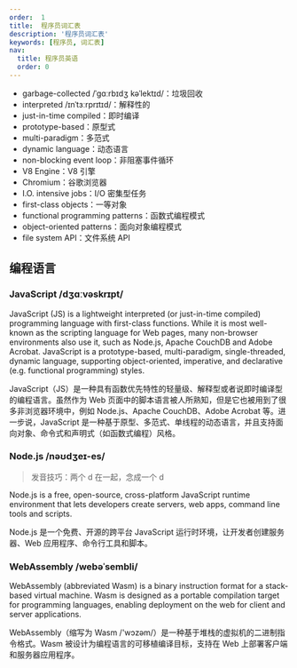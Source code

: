 ```yaml
---
order:  1
title:  程序员词汇表
description: '程序员词汇表'
keywords: [程序员, 词汇表]
nav:
  title: 程序员英语
  order: 0
---
```


- garbage-collected /ˈɡɑːrbɪdʒ kəˈlektɪd/：垃圾回收
- interpreted /ɪnˈtɜːrprɪtɪd/：解释性的
- just-in-time compiled：即时编译
- prototype-based：原型式
- multi-paradigm：多范式
- dynamic language：动态语言
- non-blocking event loop：非阻塞事件循环
- V8 Engine：V8 引擎
- Chromium：谷歌浏览器
- I.O. intensive jobs：I/O 密集型任务
- first-class objects：一等对象
- functional programming patterns：函数式编程模式
- object-oriented patterns：面向对象编程模式
- file system API：文件系统 API

## 编程语言

### JavaScript /dʒɑːvəskrɪpt/

JavaScript (JS) is a lightweight interpreted (or just-in-time compiled) programming language with first-class functions. While it is most well-known as the scripting language for Web pages, many non-browser environments also use it, such as Node.js, Apache CouchDB and Adobe Acrobat. JavaScript is a prototype-based, multi-paradigm, single-threaded, dynamic language, supporting object-oriented, imperative, and declarative (e.g. functional programming) styles.

JavaScript（JS）是一种具有函数优先特性的轻量级、解释型或者说即时编译型的编程语言。虽然作为 Web 页面中的脚本语言被人所熟知，但是它也被用到了很多非浏览器环境中，例如 Node.js、Apache CouchDB、Adobe Acrobat 等。进一步说，JavaScript 是一种基于原型、多范式、单线程的动态语言，并且支持面向对象、命令式和声明式（如函数式编程）风格。

### Node.js /nəʊdʒeɪ-es/

> 发音技巧：两个 d 在一起，念成一个 d

Node.js is a free, open-source, cross-platform JavaScript runtime environment that lets developers create servers, web apps, command line tools and scripts.

Node.js 是一个免费、开源的跨平台 JavaScript 运行时环境，让开发者创建服务器、Web 应用程序、命令行工具和脚本。

### WebAssembly /webəˈsembli/

WebAssembly (abbreviated Wasm) is a binary instruction format for a stack-based virtual machine. Wasm is designed as a portable compilation target for programming languages, enabling deployment on the web for client and server applications.

WebAssembly（缩写为 Wasm /'wɔzəm/）是一种基于堆栈的虚拟机的二进制指令格式。Wasm 被设计为编程语言的可移植编译目标，支持在 Web 上部署客户端和服务器应用程序。
